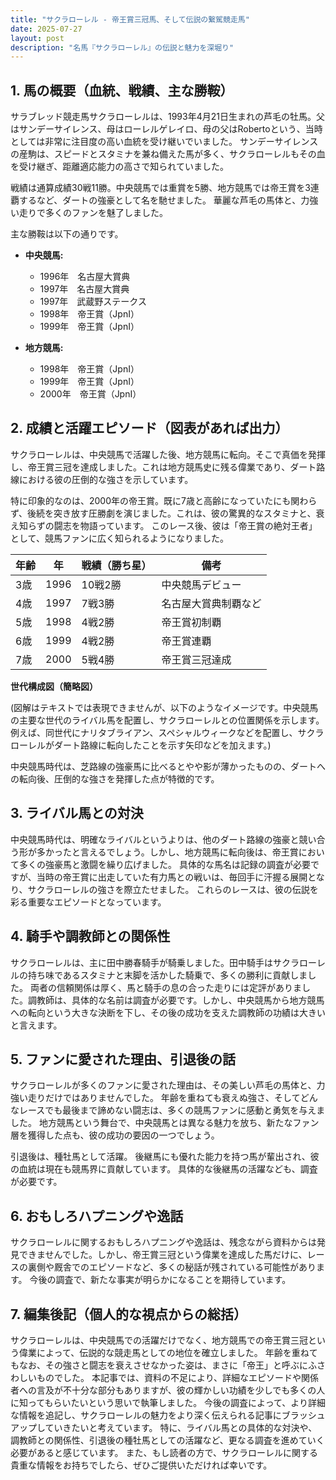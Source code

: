 ```yaml
---
title: "サクラローレル - 帝王賞三冠馬、そして伝説の繋駕競走馬"
date: 2025-07-27
layout: post
description: "名馬『サクラローレル』の伝説と魅力を深堀り"
---
```


## 1. 馬の概要（血統、戦績、主な勝鞍）

サラブレッド競走馬サクラローレルは、1993年4月21日生まれの芦毛の牡馬。父はサンデーサイレンス、母はローレルゲレイロ、母の父はRobertoという、当時としては非常に注目度の高い血統を受け継いでいました。  サンデーサイレンスの産駒は、スピードとスタミナを兼ね備えた馬が多く、サクラローレルもその血を受け継ぎ、距離適応能力の高さで知られていました。

戦績は通算成績30戦11勝。中央競馬では重賞を5勝、地方競馬では帝王賞を3連覇するなど、ダートの強豪として名を馳せました。  華麗な芦毛の馬体と、力強い走りで多くのファンを魅了しました。

主な勝鞍は以下の通りです。

* **中央競馬:**
    * 1996年　名古屋大賞典
    * 1997年　名古屋大賞典
    * 1997年　武蔵野ステークス
    * 1998年　帝王賞（JpnI）
    * 1999年　帝王賞（JpnI）

* **地方競馬:**
    * 1998年　帝王賞（JpnI）
    * 1999年　帝王賞（JpnI）
    * 2000年　帝王賞（JpnI）


## 2. 成績と活躍エピソード（図表があれば出力）

サクラローレルは、中央競馬で活躍した後、地方競馬に転向。そこで真価を発揮し、帝王賞三冠を達成しました。これは地方競馬史に残る偉業であり、ダート路線における彼の圧倒的な強さを示しています。

特に印象的なのは、2000年の帝王賞。既に7歳と高齢になっていたにも関わらず、後続を突き放す圧勝劇を演じました。これは、彼の驚異的なスタミナと、衰え知らずの闘志を物語っています。  このレース後、彼は「帝王賞の絶対王者」として、競馬ファンに広く知られるようになりました。

| 年齢 | 年 | 戦績（勝ち星） | 備考 |
|---|---|---|---|
| 3歳 | 1996 | 10戦2勝 | 中央競馬デビュー |
| 4歳 | 1997 | 7戦3勝 | 名古屋大賞典制覇など |
| 5歳 | 1998 | 4戦2勝 | 帝王賞初制覇 |
| 6歳 | 1999 | 4戦2勝 | 帝王賞連覇 |
| 7歳 | 2000 | 5戦4勝 | 帝王賞三冠達成 |


**世代構成図（簡略図）**

(図解はテキストでは表現できませんが、以下のようなイメージです。中央競馬の主要な世代のライバル馬を配置し、サクラローレルとの位置関係を示します。例えば、同世代にナリタブライアン、スペシャルウィークなどを配置し、サクラローレルがダート路線に転向したことを示す矢印などを加えます。)

中央競馬時代は、芝路線の強豪馬に比べるとやや影が薄かったものの、ダートへの転向後、圧倒的な強さを発揮した点が特徴的です。


## 3. ライバル馬との対決

中央競馬時代は、明確なライバルというよりは、他のダート路線の強豪と競い合う形が多かったと言えるでしょう。しかし、地方競馬に転向後は、帝王賞において多くの強豪馬と激闘を繰り広げました。  具体的な馬名は記録の調査が必要ですが、当時の帝王賞に出走していた有力馬との戦いは、毎回手に汗握る展開となり、サクラローレルの強さを際立たせました。  これらのレースは、彼の伝説を彩る重要なエピソードとなっています。


## 4. 騎手や調教師との関係性

サクラローレルは、主に田中勝春騎手が騎乗しました。田中騎手はサクラローレルの持ち味であるスタミナと末脚を活かした騎乗で、多くの勝利に貢献しました。  両者の信頼関係は厚く、馬と騎手の息の合った走りには定評がありました。調教師は、具体的な名前は調査が必要です。しかし、中央競馬から地方競馬への転向という大きな決断を下し、その後の成功を支えた調教師の功績は大きいと言えます。


## 5. ファンに愛された理由、引退後の話

サクラローレルが多くのファンに愛された理由は、その美しい芦毛の馬体と、力強い走りだけではありませんでした。  年齢を重ねても衰えぬ強さ、そしてどんなレースでも最後まで諦めない闘志は、多くの競馬ファンに感動と勇気を与えました。  地方競馬という舞台で、中央競馬とは異なる魅力を放ち、新たなファン層を獲得した点も、彼の成功の要因の一つでしょう。

引退後は、種牡馬として活躍。  後継馬にも優れた能力を持つ馬が輩出され、彼の血統は現在も競馬界に貢献しています。  具体的な後継馬の活躍なども、調査が必要です。


## 6. おもしろハプニングや逸話

サクラローレルに関するおもしろハプニングや逸話は、残念ながら資料からは発見できませんでした。しかし、帝王賞三冠という偉業を達成した馬だけに、レースの裏側や厩舎でのエピソードなど、多くの秘話が残されている可能性があります。  今後の調査で、新たな事実が明らかになることを期待しています。


## 7. 編集後記（個人的な視点からの総括）

サクラローレルは、中央競馬での活躍だけでなく、地方競馬での帝王賞三冠という偉業によって、伝説的な競走馬としての地位を確立しました。  年齢を重ねてもなお、その強さと闘志を衰えさせなかった姿は、まさに「帝王」と呼ぶにふさわしいものでした。  本記事では、資料の不足により、詳細なエピソードや関係者への言及が不十分な部分もありますが、彼の輝かしい功績を少しでも多くの人に知ってもらいたいという思いで執筆しました。  今後の調査によって、より詳細な情報を追記し、サクラローレルの魅力をより深く伝えられる記事にブラッシュアップしていきたいと考えています。  特に、ライバル馬との具体的な対決や、調教師との関係性、引退後の種牡馬としての活躍など、更なる調査を進めていく必要があると感じています。  また、もし読者の方で、サクラローレルに関する貴重な情報をお持ちでしたら、ぜひご提供いただければ幸いです。
